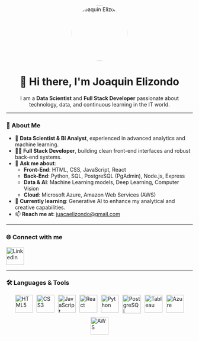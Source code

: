 <div align="center">

  <!-- Foto de perfil (reemplazá el link por el tuyo) -->
  <img src="https://avatars.githubusercontent.com/u/00000000?v=4" width="150" style="border-radius: 50%" alt="Joaquin Elizondo"/>

  <h1>👋 Hi there, I'm Joaquin Elizondo</h1>

  <p>I am a <strong>Data Scientist</strong> and <strong>Full Stack Developer</strong> passionate about technology, data, and continuous learning in the IT world.</p>

</div>

---

### 🧠 About Me

- 🔬 **Data Scientist & BI Analyst**, experienced in advanced analytics and machine learning.
- 🧑‍💻 **Full Stack Developer**, building clean front-end interfaces and robust back-end systems.
- 💬 **Ask me about**:  
  - **Front-End**: HTML, CSS, JavaScript, React  
  - **Back-End**: Python, SQL, PostgreSQL (PgAdmin), Node.js, Express  
  - **Data & AI**: Machine Learning models, Deep Learning, Computer Vision  
  - **Cloud**: Microsoft Azure, Amazon Web Services (AWS)
- 🌱 **Currently learning**: Generative AI to enhance my analytical and creative capabilities.
- 📫 **Reach me at**: juacaelizondo@gmail.com

---

### 🌐 Connect with me

<p>
  <a href="https://www.linkedin.com/in/joaquin-elizondo-b155083a/" target="_blank">
    <img width="48" height="48" src="https://img.icons8.com/fluency/48/linkedin.png" alt="LinkedIn"/>
  </a>
</p>

---

### 🛠️ Languages & Tools

<div style="display: flex; justify-content: center; gap: 10px; flex-wrap: wrap;">
    
  <img width="48" height="48" src="https://img.icons8.com/color/48/html-5--v1.png" alt="HTML5"/>
  <img width="48" height="48" src="https://img.icons8.com/color/48/css3.png" alt="CSS3"/>
  <img width="48" height="48" src="https://img.icons8.com/color/48/javascript--v1.png" alt="JavaScript"/>
  <img width="48" height="48" src="https://img.icons8.com/color/48/react-native.png" alt="React"/>
  <img width="48" height="48" src="https://img.icons8.com/color/48/python--v1.png" alt="Python"/>
  <img width="50" height="50" src="https://img.icons8.com/ios-filled/50/postgreesql.png" alt="PostgreSQL"/>
  <img width="48" height="48" src="https://img.icons8.com/color/48/tableau-software.png" alt="Tableau"/>
  <img width="48" height="48" src="https://img.icons8.com/color/48/azure-1.png" alt="Azure"/>
  <img width="48" height="48" src="https://img.icons8.com/color/48/amazon-web-services.png" alt="AWS"/>

</div>

